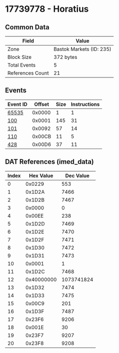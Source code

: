 # 17739778 - Horatius

## Common Data

| Field            | Value                    |
|------------------|--------------------------|
| Zone             | Bastok Markets (ID: 235) |
| Block Size       | 372 bytes                |
| Total Events     | 5                        |
| References Count | 21                       |

## Events

| Event ID            | Offset   |   Size |   Instructions |
|---------------------|----------|--------|----------------|
| [65535](./65535.md) | 0x0000   |      1 |              1 |
| [100](./100.md)     | 0x0001   |    145 |             31 |
| [101](./101.md)     | 0x0092   |     57 |             14 |
| [110](./110.md)     | 0x00CB   |     11 |              5 |
| [428](./428.md)     | 0x00D6   |     37 |             11 |

## DAT References (imed_data)

|   Index | Hex Value   |   Dec Value |
|---------|-------------|-------------|
|       0 | 0x0229      |         553 |
|       1 | 0x1D2A      |        7466 |
|       2 | 0x1D2B      |        7467 |
|       3 | 0x0000      |           0 |
|       4 | 0x00EE      |         238 |
|       5 | 0x1D2D      |        7469 |
|       6 | 0x1D2E      |        7470 |
|       7 | 0x1D2F      |        7471 |
|       8 | 0x1D30      |        7472 |
|       9 | 0x1D31      |        7473 |
|      10 | 0x0001      |           1 |
|      11 | 0x1D2C      |        7468 |
|      12 | 0x40000000  |  1073741824 |
|      13 | 0x1D32      |        7474 |
|      14 | 0x1D33      |        7475 |
|      15 | 0x00C9      |         201 |
|      16 | 0x1D3F      |        7487 |
|      17 | 0x23F6      |        9206 |
|      18 | 0x001E      |          30 |
|      19 | 0x23F7      |        9207 |
|      20 | 0x23F8      |        9208 |
